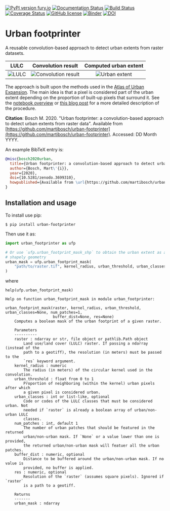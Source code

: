 [![PyPI version fury.io](https://badge.fury.io/py/urban-footprinter.svg)](https://pypi.python.org/pypi/urban-footprinter/)
[![Documentation Status](https://readthedocs.org/projects/urban-footprinter/badge/?version=latest)](https://urban-footprinter.readthedocs.io/en/latest/?badge=latest)
[![Build Status](https://travis-ci.org/martibosch/urban-footprinter.svg?branch=master)](https://travis-ci.org/martibosch/urban-footprinter)
[![Coverage Status](https://coveralls.io/repos/github/martibosch/urban-footprinter/badge.svg?branch=master)](https://coveralls.io/github/martibosch/urban-footprinter?branch=master)
[![GitHub license](https://img.shields.io/github/license/martibosch/urban-footprinter.svg)](https://github.com/martibosch/urban-footprinter/blob/master/LICENSE)
[![Binder](https://mybinder.org/badge_logo.svg)](https://mybinder.org/v2/gh/martibosch/urban-footprinter/master?filepath=notebooks/overview.ipynb)
[![DOI](https://zenodo.org/badge/215518909.svg)](https://zenodo.org/badge/latestdoi/215518909)

# Urban footprinter

A reusable convolution-based approach to detect urban extents from raster datasets.

|                    LULC                    |                       Convolution result                        |                Computed urban extent                 |
| :----------------------------------------: | :-------------------------------------------------------------: | :--------------------------------------------------: |
| ![LULC](notebooks/figures/zurich-lulc.png) | ![Convolution result](notebooks/figures/zurich-conv-result.png) | ![Urban extent](notebooks/figures/zurich-extent.png) |

The approach is built upon the methods used in the [Atlas of Urban Expansion](http://atlasofurbanexpansion.org/). The main idea is that a pixel is considered part of the urban extent depending on the proportion of built-up pixels that surround it. See the [notebook overview](https://github.com/martibosch/urban-footprinter/tree/master/notebooks/overview.ipynb) or [this blog post](https://martibosch.github.io/urban-footprinter/) for a more detailed description of the procedure.

**Citation**: Bosch M. 2020. "Urban footprinter: a convolution-based approach to detect urban extents from raster data". Available from [https://github.com/martibosch/urban-footprinter](https://github.com/martibosch/urban-footprinter). Accessed: DD Month YYYY.

An example BibTeX entry is:

```bibtex
@misc{bosch2020urban,
  title={Urban footprinter: a convolution-based approach to detect urban extents from raster data},
  author={Bosch, Mart\'{i}},
  year={2020},
  doi={10.5281/zenodo.3699310},
  howpublished={Available from \url{https://github.com/martibosch/urban-footprinter}. Accessed: DD Month YYYY},
}
```

## Installation and usage

To install use pip:

```
$ pip install urban-footprinter
```

Then use it as:

```python
import urban_footprinter as ufp

# Or use `ufp.urban_footprint_mask_shp` to obtain the urban extent as a
# shapely geometry
urban_mask = ufp.urban_footprint_mask(
    "path/to/raster.tif", kernel_radius, urban_threshold, urban_classes=urban_classes
)
```

where

```
help(ufp.urban_footprint_mask)

Help on function urban_footprint_mask in module urban_footprinter:

urban_footprint_mask(raster, kernel_radius, urban_threshold, urban_classes=None, num_patches=1,
                     buffer_dist=None, res=None)
    Computes a boolean mask of the urban footprint of a given raster.

    Parameters
    ----------
    raster : ndarray or str, file object or pathlib.Path object
        Land use/land cover (LULC) raster. If passing a ndarray (instead of the
        path to a geotiff), the resolution (in meters) must be passed to the
        `res` keyword argument.
    kernel_radius : numeric
        The radius (in meters) of the circular kernel used in the convolution.
    urban_threshold : float from 0 to 1
        Proportion of neighboring (within the kernel) urban pixels after which
        a given pixel is considered urban.
    urban_classes : int or list-like, optional
        Code or codes of the LULC classes that must be considered urban. Not
        needed if `raster` is already a boolean array of urban/non-urban LULC
        classes.
    num_patches : int, default 1
        The number of urban patches that should be featured in the returned
        urban/non-urban mask. If `None` or a value lower than one is provided,
        the returned urban/non-urban mask will featuer all the urban patches.
    buffer_dist : numeric, optional
        Distance to be buffered around the urban/non-urban mask. If no value is
        provided, no buffer is applied.
    res : numeric, optional
        Resolution of the `raster` (assumes square pixels). Ignored if `raster`
        is a path to a geotiff.

    Returns
    -------
    urban_mask : ndarray
```
